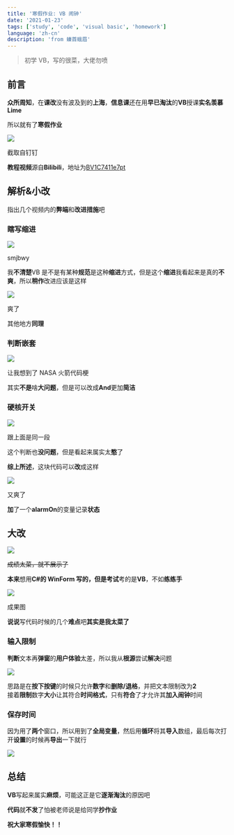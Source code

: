 ```yaml
---
title: '寒假作业: VB 闹钟'
date: '2021-01-23'
tags: ['study', 'code', 'visual basic', 'homework']
language: 'zh-cn'
description: 'from 螓首蛾眉'
---
```


> 初学 VB，写的很菜，大佬勿喷

## 前言

**众所周知**，在**课改**没有波及到的**上海**，**信息课**还在用**早已淘汰**的**VB**授课**实名羡慕 Lime**

所以就有了**寒假作业**

![](/blog/han-jia-zuo-ye-vb-nao-zhong/image-1.png)

截取自钉钉

**教程视频**源自**Bilibili**，地址为[BV1C7411e7pt](https://www.bilibili.com/video/BV1C7411e7pt)

## 解析&小改

指出几个视频内的**弊端**和**改进措施**吧

### 瞎写缩进

![](/blog/han-jia-zuo-ye-vb-nao-zhong/image-2.png)

smjbwy

我**不清楚**VB 是不是有某种**规范**是这种**缩进**方式，但是这个**缩进**我看起来是真的**不爽**，所以**稍作**改进应该是这样

![](/blog/han-jia-zuo-ye-vb-nao-zhong/image-3.png)

爽了

其他地方**同理**

### 判断嵌套

![](/blog/han-jia-zuo-ye-vb-nao-zhong/image-4.png)

让我想到了 NASA 火箭代码梗

其实**不是**啥**大问题**，但是可以改成**And**更加**简洁**

### 硬核开关

![](/blog/han-jia-zuo-ye-vb-nao-zhong/image-5.png)

跟上面是同一段

这个判断也**没问题**，但是看起来属实太**憨**了

**综上所述**，这块代码可以**改**成这样

![](/blog/han-jia-zuo-ye-vb-nao-zhong/image-6.png)

又爽了

**加**了一个**alarmOn**的变量记录**状态**

## 大改

![](/blog/han-jia-zuo-ye-vb-nao-zhong/image-7.png)

~~成绩太菜，就不展示了~~

**本来**想用**C#**的 WinForm 写的，但是**考试**考的是**VB**，不如**练练手**

![](/blog/han-jia-zuo-ye-vb-nao-zhong/image-8.png)

成果图

**说说**写代码时候的几个**难点**吧**其实是我太菜了**

### 输入限制

**判断**文本再**弹窗**的**用户体验**太差，所以我从**根源**尝试**解决**问题

![](/blog/han-jia-zuo-ye-vb-nao-zhong/image-12.png)

思路是在**按下按键**的时候只允许**数字**和**删除/退格**，并把文本限制改为**2**  
接着**限制**数字**大小**让其符合**时间格式**，只有**符合**了才允许其**加入闹钟**时间

### 保存时间

因为用了**两个**窗口，所以用到了**全局变量**，然后用**循环**将其**导入**数组，最后每次打开**设置**的时候再**导出**一下就行

![](/blog/han-jia-zuo-ye-vb-nao-zhong/image-10.png)

## 总结

**VB**写起来属实**麻烦**，可能这正是它**逐渐淘汰**的原因吧

**代码**就**不发**了怕被老师说是给同学**抄作业**

**祝大家寒假愉快！！**
